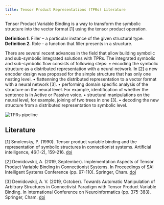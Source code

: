```yaml
---
title: Tensor Product Representations (TPRs) Literature
---
```

Tensor Product Variable Binding is a way to transform the
symbolic structure into the vector format \[1\] using the tensor
product operation.

**Definition 1.** Filler – a particular instance of the given
structural type.
**Definition 2.** Role – a function that filler presents in a
structure.

There are several recent advances in the field that allow
building symbolic and sub-symbolic integrated solutions with
TPRs. The integrated symbolic and sub-symbolic flow
consists of following steps:
• encoding the symbolic structure as a distributed
representation with a neural network. In \[2\] a new
encoder design was proposed for the simple structure
that has only one nesting level.
• flattenning the distributed representation to a vector
format with a neural network \[3\].
• performing domain specific analysis of the structure on
the neural level. For example, identification of whether
the sentence is in Active or Passive voice.
• structural manipulations on the neural level, for
example, joining of two trees in one \[3\].
• decoding the new structure from a distributed
representation to symbolic level.

![TPRs pipeline](/ldss-tensor-structures-docs/img/pipeline.png "TPRs pipeline")

## Literature

\[1\] Smolensky, P. (1990). Tensor product variable binding and the
representation of symbolic structures in connectionist systems.
Artificial intelligence, 46(1-2), 159-216. [doi](https://doi.org/10.1016/0004-3702(90)90007-M)

\[2\] Demidovskij, A. (2019, September). Implementation Aspects of
Tensor Product Variable Binding in Connectionist Systems. In
Proceedings of SAI Intelligent Systems Conference (pp. 97-110).
Springer, Cham. [doi](https://doi.org/10.1007/978-3-030-29516-5_9)

\[3\] Demidovskij, A. V. (2019, October). Towards Automatic Manipulation
of Arbitrary Structures in Connectivist Paradigm with Tensor Product
Variable Binding. In International Conference on Neuroinformatics
(pp. 375-383). Springer, Cham. [doi](https://doi.org/10.1007/978-3-030-30425-6_44)
